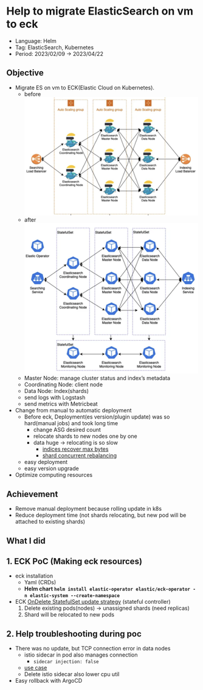 # Help to migrate ElasticSearch on vm to eck

- Language: Helm
- Tag: ElasticSearch, Kubernetes
- Period: 2023/02/09 → 2023/04/22

## Objective

- Migrate ES on vm to ECK(Elastic Cloud on Kubernetes).
  - before
    ![Untitled](./images/Untitled.png)
  - after
    ![Screenshot 2024-01-25 at 12.38.59 AM.png](./images/Screenshot_2024-01-25_at_12.38.59_AM.png)
  - Master Node: manage cluster status and index’s metadata
  - Coordinating Node: client node
  - Data Node: Index(shards)
  - send logs with Logstash
  - send metrics with Metricbeat
- Change from manual to automatic deployment
  - Before eck, Deployment(es version/plugin update) was so hard(manual jobs) and took long time
    - change ASG desired count
    - relocate shards to new nodes one by one
    - data huge → relocating is so slow
      - [indices recover max bytes](https://www.elastic.co/guide/en/elasticsearch/reference/current/recovery.html#recovery-settings)
      - [shard concurrent rebalancing](https://www.elastic.co/guide/en/elasticsearch/reference/current/modules-cluster.html#shards-rebalancing-settings)
  - easy deployment
  - easy version upgrade
- Optimize computing resources

## Achievement

- Remove manual deployment because rolling update in k8s
- Reduce deployment time (not shards relocating, but new pod will be attached to existing shards)

## What I did

## 1. ECK PoC (Making eck resources)

- eck installation
  - Yaml (CRDs)
  - **Helm chart
    `helm install elastic-operator elastic/eck-operator -n elastic-system --create-namespace`**
- ECK [OnDelete StatefulSet update strategy](https://www.elastic.co/guide/en/cloud-on-k8s/master/k8s-orchestration.html#k8s-statefulsets) (stateful controller)
  1. Delete existing pods(nodes) → unassigned shards (need replicas)
  2. Shard will be relocated to new pods

## 2. Help troubleshooting during poc

- There was no update, but TCP connection error in data nodes
  - istio sidecar in pod also manages connection
    - `sidecar injection: false`
  - [use case](https://discuss.elastic.co/t/nodes-being-dropped-from-cluster/263161)
  - Delete istio sidecar also lower cpu util
- Easy rollback with ArgoCD
